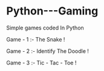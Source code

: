 # Python---Gaming
Simple games coded In Python

Game - 1 :-
The Snake !

Game - 2 :-
Identify The Doodle !

Game - 3 :-
Tic - Tac - Toe !


